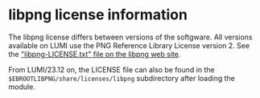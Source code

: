 # libpng license information

The libpng license differs between versions of the softgware. All versions
available on LUMI use the PNG Reference Library License version 2.
See the 
["libpng-LICENSE.txt" file on the libpng web site](http://www.libpng.org/pub/png/src/libpng-LICENSE.txt).

From LUMI/23.12 on, the LICENSE file can also be found in the
`$EBROOTLIBPNG/share/licenses/libpng` subdirectory after loading the module.
